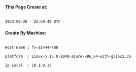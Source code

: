 
   
#### This Page Create at:

```bash

2023-06-30 - 22:50:49 UTC

```

#### Create By Machine:

```bash

Host Name : fv-az444-488

platform  : Linux-5.15.0-1040-azure-x86_64-with-glibc2.35

Ip Local  : 10.1.0.13

```

